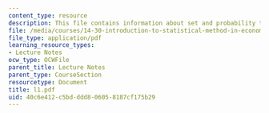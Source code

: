 ```yaml
---
content_type: resource
description: This file contains information about set and probability theory.
file: /media/courses/14-30-introduction-to-statistical-method-in-economics-spring-2006/40c6e412c5bdddd806058187cf175b29_l1.pdf
file_type: application/pdf
learning_resource_types:
- Lecture Notes
ocw_type: OCWFile
parent_title: Lecture Notes
parent_type: CourseSection
resourcetype: Document
title: l1.pdf
uid: 40c6e412-c5bd-ddd8-0605-8187cf175b29
---
```

